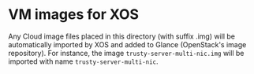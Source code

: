 # VM images for XOS

Any Cloud image files placed in this directory (with suffix .img) will be automatically
imported by XOS and added to Glance (OpenStack's image repository).  For instance, the image
`trusty-server-multi-nic.img` will be imported with name `trusty-server-multi-nic`.
